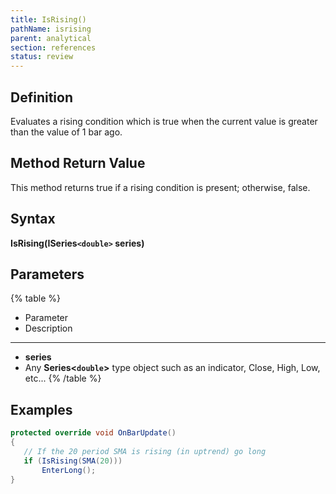 ```yaml
---
title: IsRising()
pathName: isrising
parent: analytical
section: references
status: review
---
```


## Definition

Evaluates a rising condition which is true when the current value is greater than the value of 1 bar ago.

## Method Return Value

This method returns true if a rising condition is present; otherwise, false.

## Syntax

**IsRising(ISeries`<double>` series)**

## Parameters

{% table %}

* Parameter
* Description

---

* **series**
* Any **Series<`double`>** type object such as an indicator, Close, High, Low, etc...
{% /table %}

## Examples

```csharp
protected override void OnBarUpdate()
{
   // If the 20 period SMA is rising (in uptrend) go long
   if (IsRising(SMA(20)))
       EnterLong();
}
```
